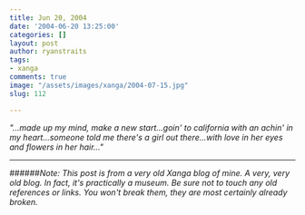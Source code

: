 ```yaml
---
title: Jun 20, 2004
date: '2004-06-20 13:25:00'
categories: []
layout: post
author: ryanstraits
tags:
- xanga
comments: true
image: "/assets/images/xanga/2004-07-15.jpg"
slug: 112

---
```

<em>"...made up my mind, make a new start...goin' to california with an achin' in my heart...someone told me there's a girl out there...with love in her eyes and flowers in her hair..."</em>

<!-- break -->

---

######*Note: This post is from a very old Xanga blog of mine. A very, very old blog. In fact, it's practically a museum. Be sure not to touch any old references or links. You won't break them, they are most certainly already broken.*
